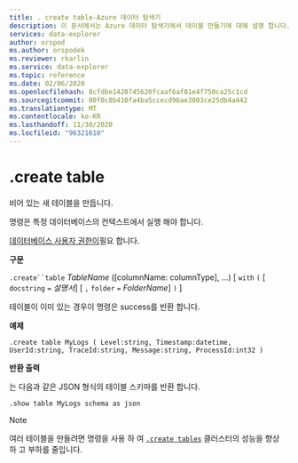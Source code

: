 ```yaml
---
title: . create table-Azure 데이터 탐색기
description: 이 문서에서는 Azure 데이터 탐색기에서 테이블 만들기에 대해 설명 합니다.
services: data-explorer
author: orspod
ms.author: orspodek
ms.reviewer: rkarlin
ms.service: data-explorer
ms.topic: reference
ms.date: 02/06/2020
ms.openlocfilehash: 8cfdbe1420745620fcaaf6af81e4f750ca25c1cd
ms.sourcegitcommit: 80f0c8b410fa4ba5ccecd96ae3803ce25db4a442
ms.translationtype: MT
ms.contentlocale: ko-KR
ms.lasthandoff: 11/30/2020
ms.locfileid: "96321610"
---
```

# <a name="create-table"></a>.create table

비어 있는 새 테이블을 만듭니다.

명령은 특정 데이터베이스의 컨텍스트에서 실행 해야 합니다.

[데이터베이스 사용자 권한이](../management/access-control/role-based-authorization.md)필요 합니다.

**구문**

`.create``table` *TableName* ([columnName: columnType], ...)  [ `with` `(` [ `docstring` `=` *설명서*] [ `,` `folder` `=` *FolderName*] `)` ]

테이블이 이미 있는 경우이 명령은 success를 반환 합니다.

**예제** 

```kusto
.create table MyLogs ( Level:string, Timestamp:datetime, UserId:string, TraceId:string, Message:string, ProcessId:int32 ) 
```
 
**반환 출력**

는 다음과 같은 JSON 형식의 테이블 스키마를 반환 합니다.

```kusto
.show table MyLogs schema as json
```

> [!NOTE]
> 여러 테이블을 만들려면 명령을 사용 하 여 [`.create tables`](create-tables-command.md) 클러스터의 성능을 향상 하 고 부하를 줄입니다.
